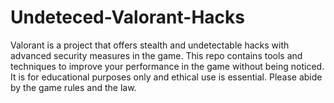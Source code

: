 # Undeteced-Valorant-Hacks
Valorant is a project that offers stealth and undetectable hacks with advanced security measures in the game. This repo contains tools and techniques to improve your performance in the game without being noticed. It is for educational purposes only and ethical use is essential. Please abide by the game rules and the law.
